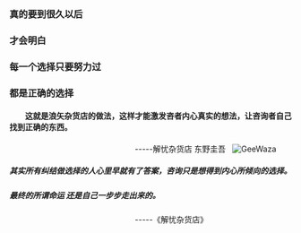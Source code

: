 ###                           真的要到很久以后
###                             才会明白 
###                        每一个选择只要努力过
###                           都是正确的选择
#### &emsp;&emsp;这就是浪矢杂货店的做法，这样才能激发咨者内心真实的想法，让咨询者自己找到正确的东西。 ######
&emsp;&emsp;&emsp;&emsp;&emsp;&emsp;&emsp;&emsp;&emsp;&emsp;&emsp;&emsp;&emsp;&emsp;&emsp;&emsp;-----解忧杂货店  东野圭吾  
![GeeWaza](https://github.com/liyuanY/liyuanY.github.io/blob/master/images/2017122901.jpg?raw=true)
##### 其实所有纠结做选择的人心里早就有了答案，咨询只是想得到内心所倾向的选择。
##### 最终的所谓命运 还是自己一步步走出来的。
&emsp;&emsp;&emsp;&emsp;&emsp;&emsp;&emsp;&emsp;&emsp;&emsp;&emsp;&emsp;&emsp;&emsp;&emsp;&emsp;-----《解忧杂货店》
